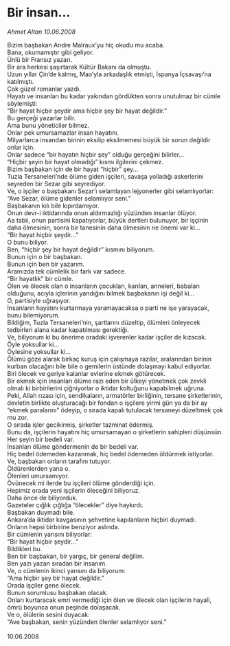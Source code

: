 # Bir insan...

*Ahmet Altan 10.06.2008*

<div class="taraf_structure_2col_1zq">
<div class="margen_n">



 <p>Bizim başbakan Andre Malraux’yu hiç okudu mu acaba.<br/>
Bana, okumamıştır gibi geliyor.<br/>
Ünlü bir Fransız yazarı.<br/>
Bir ara herkesi şaşırtarak Kültür Bakanı da olmuştu.<br/>
Uzun yıllar Çin’de kalmış, Mao’yla arkadaşlık etmişti, İspanya İçsavaşı’na katılmıştı.<br/>
Çok güzel romanlar yazdı.<br/>
Hayatı ve insanları bu kadar yakından gördükten sonra unutulmaz bir cümle söylemişti:<br/>
“Bir hayat hiçbir şeydir ama hiçbir şey bir hayat değildir.”<br/>
Bu gerçeği yazarlar bilir.<br/>
Ama bunu yöneticiler bilmez.<br/>
Onlar pek umursamazlar insan hayatını.<br/>
Milyarlarca insandan birinin eksilip eksilmemesi büyük bir sorun değildir onlar için.<br/>
Onlar sadece “bir hayatın hiçbir şey” olduğu gerçeğini bilirler...<br/>
“Hiçbir şeyin bir hayat olmadığı” kısmı ilgilerini çekmez.<br/>
Bizim başbakan için de bir hayat “hiçbir” şey...<br/>
Tuzla Tersaneleri’nde ölüme giden işçileri, savaşa yolladığı askerlerini seyreden bir Sezar gibi seyrediyor.<br/>
Ve, o işçiler o başbakanı Sezar’ı selamlayan lejyonerler gibi selamlıyorlar:<br/>
“Ave Sezar, ölüme gidenler selamlıyor seni.”<br/>
Başbakanın kılı bile kıpırdamıyor.<br/>
Onun devr-i iktidarında onun aldırmazlığı yüzünden insanlar ölüyor.<br/>
Aa tabii, onun partisini kapatıyorlar, büyük dertleri bulunuyor, bir işçinin daha ölmesinin, sonra bir tanesinin daha ölmesinin ne önemi var ki...<br/>
“Bir hayat hiçbir şeydir...”<br/>
O bunu biliyor.<br/>
Ben, “hiçbir şey bir hayat değildir” kısmını biliyorum.<br/>
Bunun için o bir başbakan.<br/>
Bunun için ben bir yazarım.<br/>
Aramızda tek cümlelik bir fark var sadece.<br/>
“Bir hayatlık” bir cümle.<br/>
Ölen ve ölecek olan o insanların çocukları, karıları, anneleri, babaları olduğunu, acıyla içlerinin yandığını bilmek başbakanın işi değil ki...<br/>
O, partisiyle uğraşıyor.<br/>
İnsanların hayatını kurtarmaya yaramayacaksa o parti ne işe yarayacak, bunu bilemiyorum.<br/>
Bildiğim, Tuzla Tersaneleri’nin, şartlarını düzeltip, ölümleri önleyecek tedbirleri alana kadar kapatılması gerektiği.<br/>
Ve, biliyorum ki bu önerime oradaki işverenler kadar işçiler de kızacak.<br/>
Öyle yoksullar ki...<br/>
Öylesine yoksullar ki...<br/>
Ölümü göze alarak birkaç kuruş için çalışmaya razılar, aralarından birinin kurban olacağını bile bile o gemilerin üstünde dolaşmayı kabul ediyorlar.<br/>
Biri ölecek ve geriye kalanlar evlerine ekmek götürecek.<br/>
Bir ekmek için insanları ölüme razı eden bir ülkeyi yönetmek çok zevkli olmalı ki birbirilerini çiğniyorlar o iktidar koltuğunu kapabilmek uğruna.<br/>
Peki, Allah rızası için, sendikaların, armatörler birliğinin, tersane şirketlerinin, devletin birlikte oluşturacağı bir fondan o işçilere yirmi gün ya da bir ay “ekmek paralarını” ödeyip, o sırada kapalı tutulacak tersaneyi düzeltmek çok mu zor.<br/>
O sırada işler gecikirmiş, şirketler tazminat ödermiş.<br/>
Bunu da, işçilerin hayatını hiç umursamayan o şirketlerin sahipleri düşünsün.<br/>
Her şeyin bir bedeli var.<br/>
İnsanları ölüme göndermenin de bir bedeli var.<br/>
Hiç bedel ödemeden kazanmak, hiç bedel ödemeden öldürmek istiyorlar.<br/>
Ve, başbakan onların tarafını tutuyor.<br/>
Öldürenlerden yana o.<br/>
Ölenleri umursamıyor.<br/>
Övünecek mi ilerde bu işçileri ölüme gönderdiği için.<br/>
Hepimiz orada yeni işçilerin öleceğini biliyoruz.<br/>
Daha önce de biliyorduk.<br/>
Gazeteler çığlık çığlığa “ölecekler” diye haykırdı.<br/>
Başbakan duymadı bile.<br/>
Ankara’da iktidar kavgasının şehvetine kapılanların hiçbiri duymadı.<br/>
Onların hepsi birbirine benziyor aslında.<br/>
Bir cümlenin yarısını biliyorlar:<br/>
“Bir hayat hiçbir şeydir...”<br/>
Bildikleri bu.<br/>
Ben bir başbakan, bir yargıç, bir general değilim.<br/>
Ben yazı yazan sıradan bir insanım.<br/>
Ve, o cümlenin ikinci yarısını da biliyorum:<br/>
“Ama hiçbir şey bir hayat değildir.”<br/>
Orada işçiler gene ölecek.<br/>
Bunun sorumlusu başbakan olacak.<br/>
Onları kurtaracak emri vermediği için ölen ve ölecek olan işçilerin hayali, ömrü boyunca onun peşinde dolaşacak.<br/>
Ve o, ölülerin sesini duyacak:<br/>
“Ave başbakan, senin yüzünden ölenler selamlıyor seni.”<br/>
<br/>
10.06.2008</p>
<br/>
<br/>
<br/>



<br/>


<div id="taraf_not">
</div>

</div>


</div>
